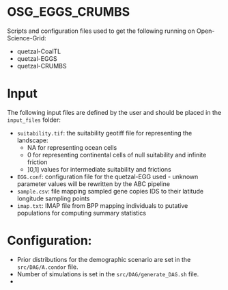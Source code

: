 # OSG_EGGS_CRUMBS

Scripts and configuration files used to get the following running on Open-Science-Grid:

- quetzal-CoalTL
- quetzal-EGGS
- quetzal-CRUMBS

# Input

The following input files are defined by the user and should be placed in the `input_files` folder:

- `suitability.tif`: the suitability geotiff file for representing the landscape:
  - NA for representing ocean cells
  - 0 for representing continental cells of null suitability and infinite friction
  - ]0,1] values for intermediate suitability and frictions
- `EGG.conf`: configuration file for the quetzal-EGG used - unknown parameter values will be rewritten by the ABC pipeline
- `sample.csv`: file mapping sampled gene copies IDS to their latitude longitude sampling points
- `imap.txt`: IMAP file from BPP mapping individuals to putative populations for computing summary statistics

# Configuration:

- Prior distributions for the demographic scenario are set in the `src/DAG/A.condor` file.
- Number of simulations is set in the `src/DAG/generate_DAG.sh` file.
-
